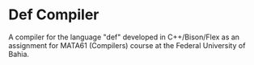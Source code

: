# Def Compiler
A compiler for the language "def" developed in C++/Bison/Flex as an assignment for MATA61 (Compilers) course at the Federal University of Bahia.
